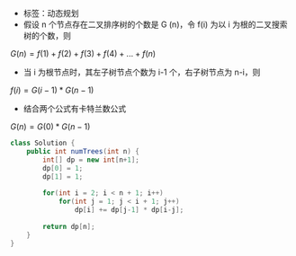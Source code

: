 - 标签：动态规划
- 假设 n 个节点存在二叉排序树的个数是 G (n)，令 f(i) 为以 i 为根的二叉搜索树的个数，则

$G(n) = f(1)+f(2) +f(3) +f(4) +...+f(n)$

- 当 i 为根节点时，其左子树节点个数为 i-1 个，右子树节点为 n-i，则

$f(i) = G(i-1)* G(n-1)$

- 结合两个公式有卡特兰数公式

$G(n) = G(0)*G(n-1)$

```java
class Solution {
    public int numTrees(int n) {
        int[] dp = new int[n+1];
        dp[0] = 1;
        dp[1] = 1;
        
        for(int i = 2; i < n + 1; i++)
            for(int j = 1; j < i + 1; j++) 
                dp[i] += dp[j-1] * dp[i-j];
        
        return dp[n];
    }
}
```

